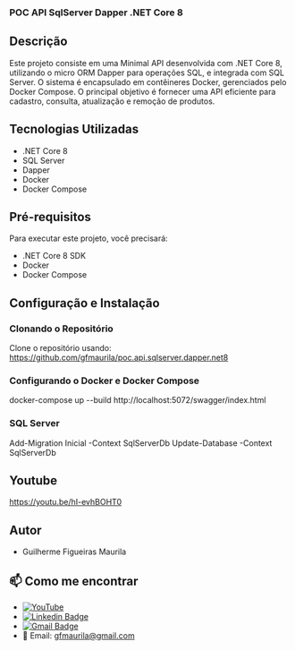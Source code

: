 ### POC API SqlServer Dapper .NET Core 8

## Descrição
Este projeto consiste em uma Minimal API desenvolvida com .NET Core 8, utilizando o micro ORM Dapper para operações SQL, e integrada com SQL Server. O sistema é encapsulado em contêineres Docker, gerenciados pelo Docker Compose. O principal objetivo é fornecer uma API eficiente para cadastro, consulta, atualização e remoção de produtos.

## Tecnologias Utilizadas
- .NET Core 8
- SQL Server
- Dapper
- Docker
- Docker Compose

## Pré-requisitos
Para executar este projeto, você precisará:
- .NET Core 8 SDK
- Docker
- Docker Compose

## Configuração e Instalação

### Clonando o Repositório
Clone o repositório usando: https://github.com/gfmaurila/poc.api.sqlserver.dapper.net8

### Configurando o Docker e Docker Compose
docker-compose up --build
http://localhost:5072/swagger/index.html

### SQL Server
Add-Migration Inicial -Context SqlServerDb
Update-Database -Context SqlServerDb

## Youtube
https://youtu.be/hI-evhBOHT0

## Autor

- Guilherme Figueiras Maurila

## 📫 Como me encontrar
- [![YouTube](https://img.shields.io/badge/YouTube-FF0000?style=for-the-badge&logo=youtube&logoColor=white)](https://www.youtube.com/channel/UCjy19AugQHIhyE0Nv558jcQ)
- [![Linkedin Badge](https://img.shields.io/badge/-Guilherme_Figueiras_Maurila-blue?style=flat-square&logo=Linkedin&logoColor=white&link=https://www.linkedin.com/in/guilherme-maurila)](https://www.linkedin.com/in/guilherme-maurila)
- [![Gmail Badge](https://img.shields.io/badge/-gfmaurila@gmail.com-c14438?style=flat-square&logo=Gmail&logoColor=white&link=mailto:gfmaurila@gmail.com)](mailto:gfmaurila@gmail.com)
- 📧 Email: gfmaurila@gmail.com
